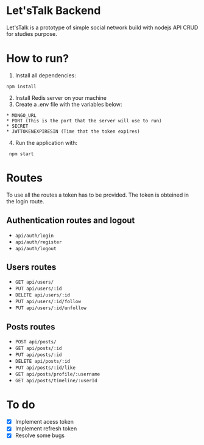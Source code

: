 # Let'sTalk Backend

Let'sTalk is a prototype of simple social network build with nodejs API CRUD for studies purpose.

# How to run?

  1. Install all dependencies:
  
    npm install
  
  2. Install Redis server on your machine
  3. Create a .env file with the variables below:
  
    * MONGO_URL
    * PORT (This is the port that the server will use to run)
    * SECRET
    * JWTTOKENEXPIRESIN (Time that the token expires)
    
   4. Run the application with:

     npm start
    
# Routes

  To use all the routes a token has to be provided. The token is obteined in the login route.
  
  ## Authentication routes and logout
  
   * `api/auth/login`
   * `api/auth/register`
   * `api/auth/logout`
   
  ## Users routes
  
   * `GET api/users/`
   * `PUT api/users/:id`
   * `DELETE api/users/:id`
   * `PUT api/users/:id/follow`
   * `PUT api/users/:id/unfollow`

  ## Posts routes
  
  * `POST api/posts/`
  * `GET api/posts/:id`
  * `PUT api/posts/:id`
  * `DELETE api/posts/:id`
  * `PUT api/posts/:id/like`
  * `GET api/posts/profile/:username`
  * `GET api/posts/timeline/:userId`
  
# To do

- [x] Implement acess token
- [X] Implement refresh token
- [X] Resolve some bugs
